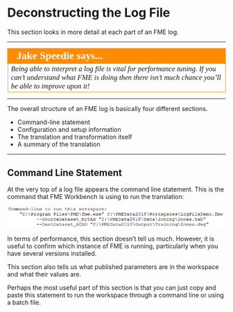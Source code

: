 # Deconstructing the Log File #

This section looks in more detail at each part of an FME log.

---

<!--Person X Says Section-->

<table style="border-spacing: 0px">
<tr>
<td style="vertical-align:middle;background-color:darkorange;border: 2px solid darkorange">
<i class="fa fa-quote-left fa-lg fa-pull-left fa-fw" style="color:white;padding-right: 12px;vertical-align:text-top"></i>
<span style="color:white;font-size:x-large;font-weight: bold;font-family:serif">Jake Speedie says...</span>
</td>
</tr>

<tr>
<td style="border: 1px solid darkorange">
<span style="font-family:serif; font-style:italic; font-size:larger">
Being able to interpret a log file is vital for performance tuning. If you can’t understand what FME is doing then there isn’t much chance you’ll be able to improve upon it!
</span>
</td>
</tr>
</table>

---

The overall structure of an FME log is basically four different sections.

- Command-line statement
- Configuration and setup information
- The translation and transformation itself
- A summary of the translation

---

## Command Line Statement ##

At the very top of a log file appears the command line statement. This is the command that FME Workbench is using to run the translation:

![](./Images/Img2.003.LogCommandLineSection.png)

In terms of performance, this section doesn’t tell us much. However, it is useful to confirm which instance of FME is running, particularly when you have several versions installed. 

This section also tells us what published parameters are in the workspace and what their values are. 

Perhaps the most useful part of this section is that you can just copy and paste this statement to run the workspace through a command line or using a batch file.

